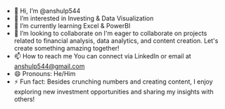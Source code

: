 - 👋 Hi, I’m @anshulp544
- 👀 I’m interested in Investing & Data Visualization  
- 🌱 I’m currently learning Excel & PowerBI
- 💞️ I’m looking to collaborate on I'm eager to collaborate on projects related to financial analysis, data analytics, and content creation. Let's create something amazing together!
- 📫 How to reach me You can connect via LinkedIn or email at anshulp544@gmail.com
- 😄 Pronouns: He/Him
- ⚡ Fun fact: Besides crunching numbers and creating content, I enjoy exploring new investment opportunities and sharing my insights with others!

<!---
anshulp544/anshulp544 is a ✨ special ✨ repository because its `README.md` (this file) appears on your GitHub profile.
You can click the Preview link to take a look at your changes.
--->
